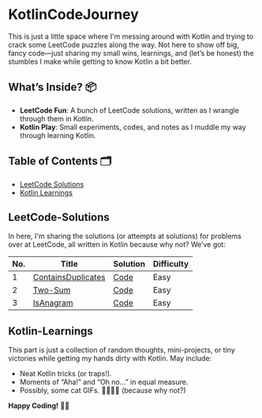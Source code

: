 # KotlinCodeJourney

This is just a little space where I'm messing around with Kotlin and trying to crack some LeetCode puzzles along the way. Not here to show off big, fancy code—just sharing my small wins, learnings, and (let’s be honest) the stumbles I make while getting to know Kotlin a bit better.

## What’s Inside? 📦

- **LeetCode Fun**: A bunch of LeetCode solutions, written as I wrangle through them in Kotlin.
- **Kotlin Play**: Small experiments, codes, and notes as I muddle my way through learning Kotlin.

## Table of Contents 🗂

- [LeetCode Solutions](#LeetCode-Solutions)
- [Kotlin Learnings](#kotlin-learnings)

## LeetCode-Solutions

In here, I'm sharing the solutions (or attempts at solutions) for problems over at LeetCode, all written in Kotlin because why not? We’ve got:

| No. | Title                                                                              | Solution                                 | Difficulty |
|-----|------------------------------------------------------------------------------------|------------------------------------------|------------|
| 1   | [ContainsDuplicates](https://leetcode.com/problems/contains-duplicate/description/) | [Code](./LeetCode/ContainsDuplicates.kt) | Easy |
| 2   | [Two-Sum](https://leetcode.com/problems/two-sum/description/)                      | [Code](./LeetCode/TwoSum.kt)             | Easy |
| 3   | [IsAnagram](https://leetcode.com/problems/valid-anagram/)                     | [Code](./LeetCode/IsAnagram.kt)          | Easy |

## Kotlin-Learnings

This part is just a collection of random thoughts, mini-projects, or tiny victories while getting my hands dirty with Kotlin. May include:
- Neat Kotlin tricks (or traps!).
- Moments of “Aha!” and “Oh no...” in equal measure.
- Possibly, some cat GIFs. 🐱‍👤🐱‍🏍 (because why not?)


**Happy Coding!** 🚀🎉


